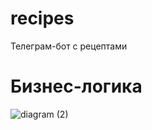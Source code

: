 # recipes
Телеграм-бот с рецептами

# Бизнес-логика
![diagram (2)](https://user-images.githubusercontent.com/46388832/191375039-ce859da0-20be-463d-b127-a6c67136cb34.png)
